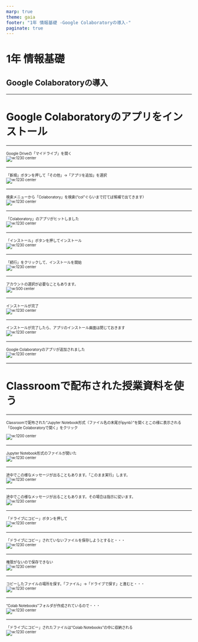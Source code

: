 ```yaml
---
marp: true
theme: gaia
footer: "1年 情報基礎 -Google Colaboratoryの導入-"
paginate: true
---
```

<style>
    @import url('https://fonts.googleapis.com/css2?family=Noto+Serif&display=swap');

    /* レイアウト */
    section {
    background-color: #FFF5EE;
    font-family: "Helvetica Neue", Arial, "Hiragino Kaku Gothic ProN",
        "Hiragino Sans", Meiryo, sans-serif;
    padding: 40px 30px 30px 30px;
    }

    /* フォントサイズ設定 */
    section {
        font-size: 200%;
    }
    section > ul, ol, p{
        font-size: 70%;
    }
    section > h1{
        font-size: 110%;
    }
    section > h2{
        font-size: 80%;
    }
    section > h3{
        font-size: 70%;
    }

    /* リンクのデコレーションを消す */
    a{
        text-decoration: none;
    }

    /* 画像を中央に表示させる */
    img[alt~="center"] {
    display: block;
    margin: 0 auto;
    }

    /* フッター設定 */
    section::after,
    footer {
    color: white;
    background-color: #44aada;
    height: 46px;
    margin-bottom: 0px;
    font-size: 50%;
    padding: 0px 20px 0px 20px;
    }
</style>



<!-- タイトルスライドのフォントサイズ修正 -->
<!-- _class: lead 　 -->
<style scoped>
    section > h1{
        font-size: 150%;
    }
</style>

# 1年 情報基礎
## Google Colaboratoryの導入

---
<!-- _class: lead 　 -->
# Google Colaboratoryのアプリをインストール



---
Google Driveの「マイドライブ」を開く
![w:1230 center](img/ss_01.png)

---
「新規」ボタンを押して「その他」→「アプリを追加」を選択
![w:1230 center](img/ss_02.png)

---
検索メニューから「Colaboratory」を検索(“col”ぐらいまで打てば候補で出てきます）
![w:1230 center](img/ss_03.png)

---
「Colaboratory」のアプリがヒットしました
![w:1230 center](img/ss_04.png)

---
「インストール」ボタンを押してインストール
![w:1230 center](img/ss_05.png)

---
「続行」をクリックして、インストールを開始
![w:1230 center](img/ss_06.png)

---
アカウントの選択が必要なこともあります。
![w:500 center](img/ss_07.png)

---
インストールが完了
![w:1230 center](img/ss_08.png)

---
インストールが完了したら、アプリのインストール画面は閉じておきます
![w:1230 center](img/ss_09.png)

---
Google Colaboratoryのアプリが追加されました
![w:1230 center](img/ss_10.png)

---
<!-- _class: lead 　 -->
# Classroomで配布された授業資料を使う

---
Classroomで配布された“Jupyter Notebook形式（ファイル名の末尾がipynb）”を開くとこの様に表示される  
「Google Colaboratoryで開く」をクリック

![w:1200 center](img/ss_11.png)

---
Jupyter Notebook形式のファイルが開いた
![w:1230 center](img/ss_12.png)

---
途中でこの様なメッセージが出ることもあります。「このまま実行」します。
![w:1230 center](img/ss_13.png)

---
途中でこの様なメッセージが出ることもあります。その場合は指示に従います。
![w:1230 center](img/ss_14.png)

---
「ドライブにコピー」ボタンを押して
![w:1230 center](img/ss_15.png)

---
「ドライブにコピー」されていないファイルを保存しようとすると・・・
![w:1230 center](img/ss_16.png)

---
権限がないので保存できない
![w:1230 center](img/ss_17.png)

---
コピーしたファイルの場所を探す。「ファイル」→「ドライブで探す」と進むと・・・
![w:1230 center](img/ss_18.png)

---
“Colab Notebooks”フォルダが作成されているので・・・
![w:1230 center](img/ss_19.png)

---
「ドライブにコピー」されたファイルは“Colab Notebooks”の中に収納される
![w:1230 center](img/ss_20.png)






